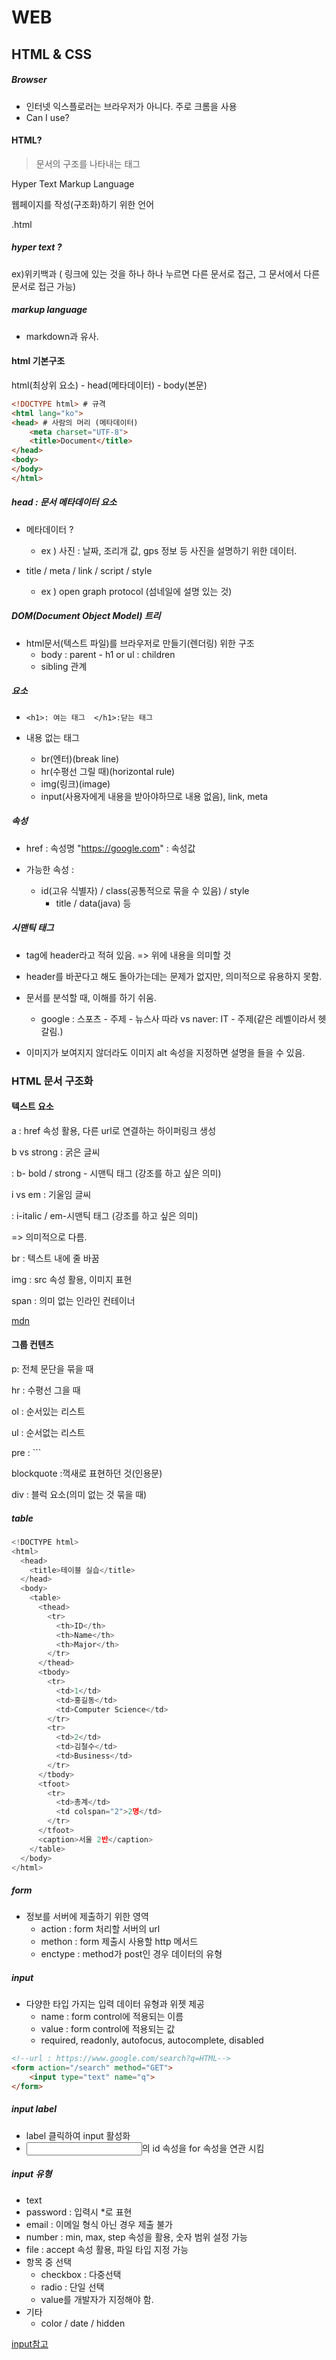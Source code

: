# WEB

## HTML & CSS

##### Browser

* 인터넷 익스플로러는 브라우저가 아니다. 주로 크롬을 사용
* Can I use?

#### HTML?

> 문서의 구조를 나타내는 태그

Hyper Text Markup Language

웹페이지를 작성(구조화)하기 위한 언어

.html

##### hyper text ? 

ex)위키백과 ( 링크에 있는 것을 하나 하나 누르면 다른 문서로 접근, 그 문서에서 다른 문서로 접근 가능)

##### markup language

* markdown과 유사.



#### html 기본구조

html(최상위 요소) - head(메타데이터) - body(본문)

```html
<!DOCTYPE html> # 규격
<html lang="ko">
<head> # 사람의 머리 (메타데이터)
    <meta charset="UTF-8">
    <title>Document</title>
</head>
<body>
</body>
</html>
```

##### head : 문서 메타데이터 요소

* 메타데이터 ? 
  * ex ) 사진 : 날짜, 조리개 값, gps 정보 등 사진을 설명하기 위한 데이터.

* title / meta / link / script / style
  * ex ) open graph protocol (섬네일에 설명 있는 것)

##### DOM(Document Object Model) 트리

* html문서(텍스트 파일)를 브라우저로 만들기(렌더링) 위한 구조
  * body : parent  - h1 or ul : children
  * sibling 관계

##### 요소

* ```<h1>: 여는 태그  </h1>:닫는 태그```

* 내용 없는 태그
  * br(엔터)(break line)
  * hr(수평선 그릴 때)(horizontal rule)
  * img(링크)(image)
  * input(사용자에게 내용을 받아야하므로 내용 없음), link, meta

##### 속성

* href : 속성명 "https://google.com" : 속성값

* 가능한 속성 : 
  * id(고유 식별자) / class(공통적으로 묶을 수 있음) / style 
    * title / data(java)  등

##### 시맨틱 태그

* tag에 header라고 적혀 있음. => 위에 내용을 의미할 것
* header를 바꾼다고 해도 돌아가는데는 문제가 없지만, 의미적으로 유용하지 못함.
* 문서를 분석할 때, 이해를 하기 쉬움.
  * google : 스포츠 - 주제 - 뉴스사 따라 vs naver: IT - 주제(같은 레벨이라서 헷갈림.)

* 이미지가 보여지지 않더라도 이미지 alt 속성을 지정하면 설명을 들을 수 있음.

### HTML 문서 구조화

#### 텍스트 요소

a : href 속성 활용, 다른 url로 연결하는 하이퍼링크 생성

b vs strong : 굵은 글씨

: b- bold / strong - 시맨틱 태그 (강조를 하고 싶은 의미)

i vs em : 기울임 글씨

: i-italic / em-시맨틱 태그 (강조를 하고 싶은 의미)

=> 의미적으로 다름.

br : 텍스트 내에 줄 바꿈

img : src 속성 활용, 이미지 표현

span : 의미 없는 인라인 컨테이너

[mdn](developer.mozilla.org)

#### 그룹 컨텐츠

p: 전체 문단을 묶을 때

hr : 수평선 그을 때

ol : 순서있는 리스트

ul : 순서없는 리스트

pre : ```

blockquote :꺽새로 표현하던 것(인용문)

div : 블럭 요소(의미 없는 것 묶을 때)

##### table

```python
<!DOCTYPE html>
<html>
  <head>
    <title>테이블 실습</title>
  </head>
  <body>
    <table>
      <thead>
        <tr>
          <th>ID</th>
          <th>Name</th>
          <th>Major</th>
        </tr>
      </thead>
      <tbody>
        <tr>
          <td>1</td>
          <td>홍길동</td>
          <td>Computer Science</td>
        </tr>
        <tr>
          <td>2</td>
          <td>김철수</td>
          <td>Business</td>
        </tr>
      </tbody>
      <tfoot>
        <tr>
          <td>총계</td>
          <td colspan="2">2명</td>
        </tr>
      </tfoot>
      <caption>서울 2반</caption>
    </table>
  </body>
</html>
```

##### form

* 정보를 서버에 제출하기 위한 영역
  * action : form 처리할 서버의 url
  * methon : form 제출시 사용할 http 메서드
  * enctype : method가 post인 경우 데이터의 유형

##### input

* 다양한 타입 가지는 입력 데이터 유형과 위젯 제공
  * name : form control에 적용되는 이름
  * value : form control에 적용되는 값
  * required, readonly, autofocus, autocomplete, disabled

```html
<!--url : https://www.google.com/search?q=HTML-->
<form action="/search" method="GET">
    <input type="text" name="q">
</form>
```



##### input label

* label 클릭하여 input 활성화
* <input>의 id 속성을 <label> for 속성을 연관 시킴

##### input 유형

* text
* password : 입력시 *로 표현
* email : 이메일 형식 아닌 경우 제출 불가
* number : min, max, step 속성을 활용, 숫자 범위 설정 가능
* file : accept 속성 활용, 파일 타입 지정 가능
* 항목 중 선택
  * checkbox : 다중선택
  * radio : 단일 선택
  * value를 개발자가 지정해야 함.
* 기타
  * color / date / hidden

[input참고](https://developer.mozilla.org/ko/docs/Web/HTML/Element/Input)

